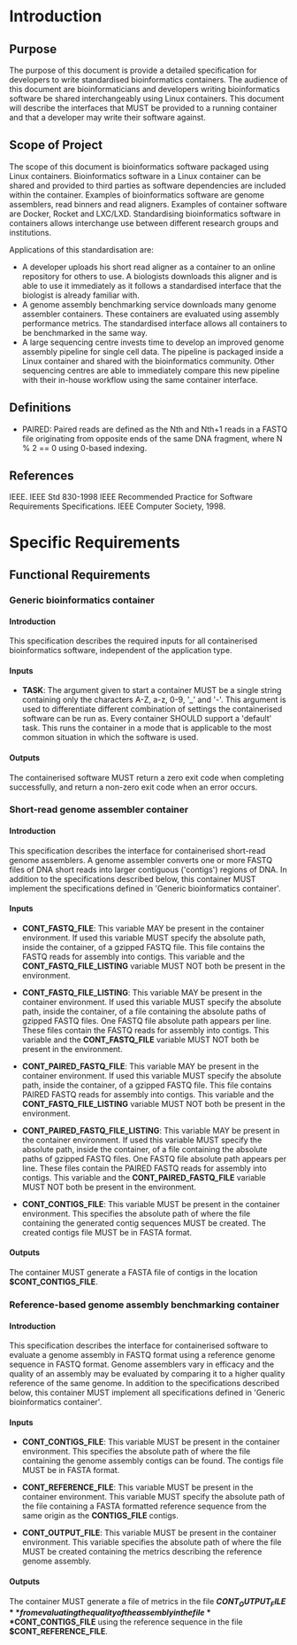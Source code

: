 # Introduction

## Purpose

The purpose of this document is provide a detailed specification for developers
to write standardised bioinformatics containers. The audience of this document
are bioinformaticians and developers writing bioinformatics software be shared
interchangeably using Linux containers. This document will describe the
interfaces that MUST be provided to a running container and that a developer
may write their software against.

## Scope of Project

The scope of this document is bioinformatics software packaged using Linux
containers. Bioinformatics software in a Linux container can be shared and
provided to third parties as software dependencies are included within the
container. Examples of bioinformatics software are genome assemblers, read
binners and read aligners. Examples of container software are Docker, Rocket
and LXC/LXD. Standardising bioinformatics software in containers allows
interchange use between different research groups and institutions.

Applications of this standardisation are:

  * A developer uploads his short read aligner as a container to an online
    repository for others to use. A biologists downloads this aligner and is
    able to use it immediately as it follows a standardised interface that the
    biologist is already familiar with.
  * A genome assembly benchmarking service downloads many genome assembler
    containers. These containers are evaluated using assembly performance
    metrics. The standardised interface allows all containers to be benchmarked
    in the same way.
  * A large sequencing centre invests time to develop an improved genome
    assembly pipeline for single cell data. The pipeline is packaged inside a
    Linux container and shared with the bioinformatics community. Other
    sequencing centres are able to immediately compare this new pipeline with
    their in-house workflow using the same container interface.

## Definitions

* PAIRED: Paired reads are defined as the Nth and Nth+1 reads in a FASTQ file
  originating from opposite ends of the same DNA fragment, where N % 2 == 0
  using 0-based indexing.

## References

IEEE. IEEE Std 830-1998 IEEE Recommended Practice for Software Requirements
Specifications. IEEE Computer Society, 1998.

# Specific Requirements

## Functional Requirements

### Generic bioinformatics container

#### Introduction

This specification describes the required inputs for all containerised
bioinformatics software, independent of the application type.

#### Inputs

* **TASK**: The argument given to start a container MUST be a single string
  containing only the characters A-Z, a-z, 0-9, '_' and '-'. This argument is
  used to differentiate different combination of settings the containerised
  software can be run as. Every container SHOULD support a 'default' task. This
  runs the container in a mode that is applicable to the most common situation
  in which the software is used.

#### Outputs

The containerised software MUST return a zero exit code when completing
successfully, and return a non-zero exit code when an error occurs.

### Short-read genome assembler container

#### Introduction

This specification describes the interface for containerised short-read genome
assemblers. A genome assembler converts one or more FASTQ files of DNA short
reads into larger contiguous ('contigs') regions of DNA. In addition to the
specifications described below, this container MUST implement the
specifications defined in 'Generic bioinformatics container'.

#### Inputs

* **CONT_FASTQ_FILE**: This variable MAY be present in the container
  environment. If used this variable MUST specify the absolute path, inside the
  container, of a gzipped FASTQ file. This file contains the FASTQ reads for
  assembly into contigs. This variable and the **CONT_FASTQ_FILE_LISTING**
  variable MUST NOT both be present in the environment.

* **CONT_FASTQ_FILE_LISTING**: This variable MAY be present in the container
  environment. If used this variable MUST specify the absolute path, inside the
  container, of a file containing the absolute paths of gzipped FASTQ files.
  One FASTQ file absolute path appears per line. These files contain the FASTQ
  reads for assembly into contigs. This variable and the **CONT_FASTQ_FILE**
  variable MUST NOT both be present in the environment.

* **CONT_PAIRED_FASTQ_FILE**: This variable MAY be present in the container
  environment. If used this variable MUST specify the absolute path, inside the
  container, of a gzipped FASTQ file. This file contains PAIRED FASTQ reads for
  assembly into contigs. This variable and the **CONT_FASTQ_FILE_LISTING**
  variable MUST NOT both be present in the environment.

* **CONT_PAIRED_FASTQ_FILE_LISTING**: This variable MAY be present in the
  container environment. If used this variable MUST specify the absolute path,
  inside the container, of a file containing the absolute paths of gzipped
  FASTQ files. One FASTQ file absolute path appears per line. These files
  contain the PAIRED FASTQ reads for assembly into contigs. This variable and
  the **CONT_PAIRED_FASTQ_FILE** variable MUST NOT both be present in the
  environment.

* **CONT_CONTIGS_FILE**: This variable MUST be present in the container
  environment. This specifies the absolute path of where the file containing
  the generated contig sequences MUST be created. The created contigs file MUST
  be in FASTA format.

#### Outputs

The container MUST generate a FASTA file of contigs in the location
**$CONT_CONTIGS_FILE**.

### Reference-based genome assembly benchmarking container

#### Introduction

This specification describes the interface for containerised software to
evaluate a genome assembly in FASTQ format using a reference genome sequence in
FASTQ format. Genome assemblers vary in efficacy and the quality of an assembly
may be evaluated by comparing it to a higher quality reference of the same
genome. In addition to the specifications described below, this container MUST
implement all specifications defined in 'Generic bioinformatics container'.

#### Inputs

* **CONT_CONTIGS_FILE**: This variable MUST be present in the container
  environment. This specifies the absolute path of where the file containing
  the genome assembly contigs can be found. The contigs file MUST be in FASTA
  format.

* **CONT_REFERENCE_FILE**: This variable MUST be present in the container
  environment. This variable MUST specify the absolute path of the file
  containing a FASTA formatted reference sequence from the same origin as the
  **CONTIGS_FILE** contigs.

* **CONT_OUTPUT_FILE**: This variable MUST be present in the container
  environment. This variable specifies the absolute path of where the file MUST
  be created containing the metrics describing the reference genome assembly.

#### Outputs

The container MUST generate a file of metrics in the file **$CONT_OUTPUT_FILE**
from evaluating the quality of the assembly in the file **$CONT_CONTIGS_FILE**
using the reference sequence in the file **$CONT_REFERENCE_FILE**.
